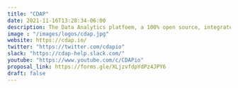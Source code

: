 ```yaml
---
title: "CDAP"
date: 2021-11-16T13:28:34-06:00
description: The Data Analytics platfoem, a 100% open source, integrated framework that accelerates application development for data analytics.
image : "/images/logos/cdap.jpg"
website: https://cdap.io/
twitter: "https://twitter.com/cdapio"
slack: "https://cdap-help.slack.com/"
youtube: "https://www.youtube.com/c/CDAPio"
proposal_link: https://forms.gle/XLjzvfdpYdPz4JPY6
draft: false
---
```

